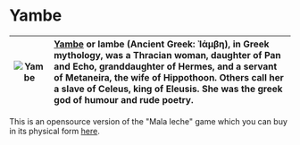 # Yambe

![Yambe](http://tablinum.it/wp-content/uploads/2014/12/iambe.jpg) | [Yambe](https://es.wikipedia.org/wiki/Yambe) or Iambe (Ancient Greek: Ἰάμβη), in Greek mythology, was a Thracian woman, daughter of Pan and Echo, granddaughter of Hermes, and a servant of Metaneira, the wife of Hippothoon. Others call her a slave of Celeus, king of Eleusis. She was the greek god of humour and rude poetry.
--|:--

This is an opensource version of the "Mala leche" game which you can buy in its physical form [here](https://juegamalaleche.cl/).